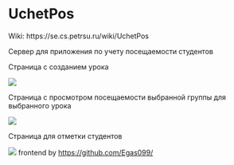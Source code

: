 <h1>UchetPos</h1>
<p>Wiki: https://se.cs.petrsu.ru/wiki/UchetPos</p>
<p>Сервер для приложения по учету посещаемости студентов</p>
</hr>
<p>Страница с созданием урока</p>
<img src='https://i.ibb.co/9HNhbYz/image.png'</img>
</hr>
<p>Страница с просмотром посещаемости выбранной группы для выбранного урока</p>
<img src='https://i.ibb.co/4VfFTpt/2.png'</img>
</hr>
<p>Страница для отметки студентов</p>
<img src='https://i.ibb.co/NtB66wn/image.png'</img>
</hr>
frontend by <a href='https://github.com/Egas099/UchetPos'>https://github.com/Egas099/</a>
